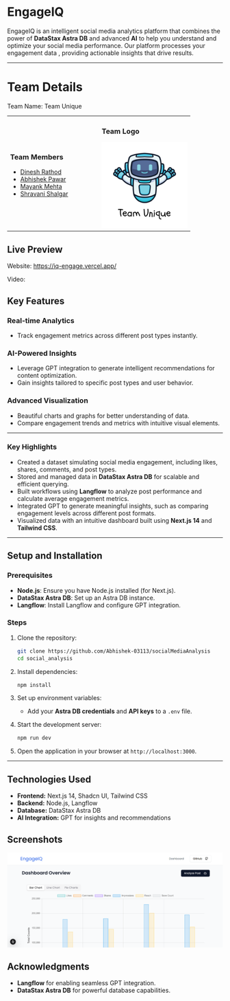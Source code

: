 # EngageIQ

EngageIQ is an intelligent social media analytics platform that combines the power of **DataStax Astra DB** and advanced **AI** to help you understand and optimize your social media performance. Our platform processes your engagement data , providing actionable insights that drive results.

---

# Team Details
Team Name: Team Unique

<table>
<tr>
<td width="50%">

### Team Members
- [Dinesh Rathod](https://github.com/codewithdinesh)
- [Abhishek Pawar](https://github.com/abhishek-03113)
- [Mayank Mehta](https://github.com/mayankmehta8)
- [Shravani Shalgar](https://github.com/sshalgar)

</td>
<td width="50%">

### Team Logo
<img src="app/public/TeamUnique.png" width="200" height="200" alt="Team Unique Logo">

</td>
</tr>
</table>

## Live Preview
Website: https://iq-engage.vercel.app/

Video: 


## Key Features

### Real-time Analytics
- Track engagement metrics across different post types instantly.

### AI-Powered Insights
- Leverage GPT integration to generate intelligent recommendations for content optimization.
- Gain insights tailored to specific post types and user behavior.

### Advanced Visualization
- Beautiful charts and graphs for better understanding of data.
- Compare engagement trends and metrics with intuitive visual elements.

---


### Key Highlights
- Created a dataset simulating social media engagement, including likes, shares, comments, and post types.
- Stored and managed data in **DataStax Astra DB** for scalable and efficient querying.
- Built workflows using **Langflow** to analyze post performance and calculate average engagement metrics.
- Integrated GPT to generate meaningful insights, such as comparing engagement levels across different post formats.
- Visualized data with an intuitive dashboard built using **Next.js 14** and **Tailwind CSS**.

---

## Setup and Installation

### Prerequisites
- **Node.js**: Ensure you have Node.js installed (for Next.js).
- **DataStax Astra DB**: Set up an Astra DB instance.
- **Langflow**: Install Langflow and configure GPT integration.

### Steps
1. Clone the repository:
   ```bash
   git clone https://github.com/Abhishek-03113/socialMediaAnalysis
   cd social_analysis
   ```
2. Install dependencies:
   ```bash
   npm install
   ```
3. Set up environment variables:
   - Add your **Astra DB credentials** and **API keys** to a `.env` file.

4. Start the development server:
   ```bash
   npm run dev
   ```

5. Open the application in your browser at `http://localhost:3000`.

---

## Technologies Used
- **Frontend:** Next.js 14, Shadcn UI, Tailwind CSS
- **Backend:** Node.js, Langflow
- **Database:** DataStax Astra DB
- **AI Integration:** GPT for insights and recommendations

## Screenshots
![Dashboard](app/public/dashboard.png)

## Acknowledgments
- **Langflow** for enabling seamless GPT integration.
- **DataStax Astra DB** for powerful database capabilities.
